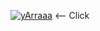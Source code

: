[![yArraaa](http://img.youtube.com/vi/iygjPQ3ueh4/0.jpg)](http://www.youtube.com/watch?v=iygjPQ3ueh4 "# yArra")
<-- Click
